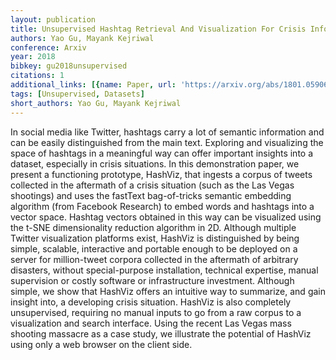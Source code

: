 ```yaml
---
layout: publication
title: Unsupervised Hashtag Retrieval And Visualization For Crisis Informatics
authors: Yao Gu, Mayank Kejriwal
conference: Arxiv
year: 2018
bibkey: gu2018unsupervised
citations: 1
additional_links: [{name: Paper, url: 'https://arxiv.org/abs/1801.05906'}]
tags: [Unsupervised, Datasets]
short_authors: Yao Gu, Mayank Kejriwal
---
```

In social media like Twitter, hashtags carry a lot of semantic information
and can be easily distinguished from the main text. Exploring and visualizing
the space of hashtags in a meaningful way can offer important insights into a
dataset, especially in crisis situations. In this demonstration paper, we
present a functioning prototype, HashViz, that ingests a corpus of tweets
collected in the aftermath of a crisis situation (such as the Las Vegas
shootings) and uses the fastText bag-of-tricks semantic embedding algorithm
(from Facebook Research) to embed words and hashtags into a vector space.
Hashtag vectors obtained in this way can be visualized using the t-SNE
dimensionality reduction algorithm in 2D. Although multiple Twitter
visualization platforms exist, HashViz is distinguished by being simple,
scalable, interactive and portable enough to be deployed on a server for
million-tweet corpora collected in the aftermath of arbitrary disasters,
without special-purpose installation, technical expertise, manual supervision
or costly software or infrastructure investment. Although simple, we show that
HashViz offers an intuitive way to summarize, and gain insight into, a
developing crisis situation. HashViz is also completely unsupervised, requiring
no manual inputs to go from a raw corpus to a visualization and search
interface. Using the recent Las Vegas mass shooting massacre as a case study,
we illustrate the potential of HashViz using only a web browser on the client
side.